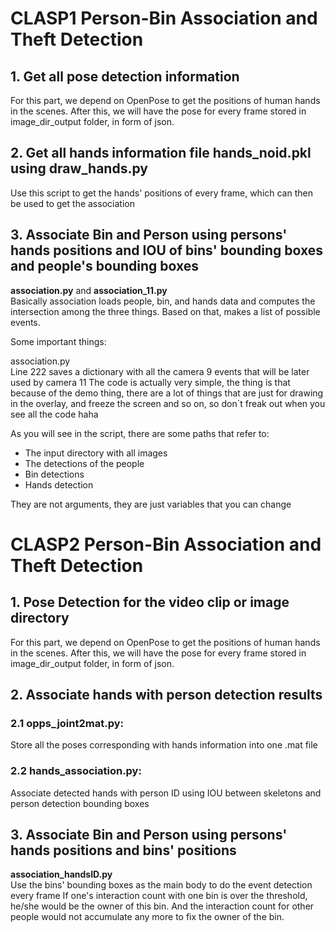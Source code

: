 # CLASP1 Person-Bin Association and Theft Detection
## 1. Get all pose detection information
For this part, we depend on OpenPose to get the positions of human hands in the scenes. After this, we will have the pose for every frame stored in image_dir_output folder, in form of json.
## 2. Get all hands information file **hands_noid.pkl** using **draw_hands.py**
Use this script to get the hands' positions of every frame, which can then be used to get the association
## 3. Associate Bin and Person using persons' hands positions and IOU of bins' bounding boxes and people's bounding boxes
**association.py** and **association_11.py**  
Basically association loads people, bin, and hands data and computes the intersection among the three things. Based on that, makes a list of possible events.  

Some important things:  
 
association.py  
Line 222 saves a dictionary with all the camera 9 events that will be later used by camera 11
The code is actually very simple, the thing is that because of the demo thing, there are a lot of things that are just for drawing in the overlay, and freeze the screen and so on, so don´t freak out when you see all the code haha
  
As you will see in the script, there are some paths that refer to:  
- The input directory with all images  
- The detections of the people  
- Bin detections  
- Hands detection  
  
They are not arguments, they are just variables that you can change  

# CLASP2 Person-Bin Association and Theft Detection
## 1. Pose Detection for the video clip or image directory
For this part, we depend on OpenPose to get the positions of human hands in the scenes. After this, we will have the pose for every frame stored in image_dir_output folder, in form of json.
## 2. Associate hands with person detection results
### **2.1 opps_joint2mat.py**: 
Store all the poses corresponding with hands information into one .mat file
### **2.2 hands_association.py**:
Associate detected hands with person ID using IOU between skeletons and person detection bounding boxes
## 3. Associate Bin and Person using persons' hands positions and bins' positions
**association_handsID.py**  
Use the bins' bounding boxes as the main body to do the event detection every frame
If one's interaction count with one bin is over the threshold, he/she would be the owner of this bin. And the interaction count for other people would not accumulate any more to fix the owner of the bin.